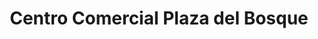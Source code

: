---
title: "Centro Comercial Plaza del Bosque"
url: /san-francisco-de-dos-rios/centro-comercial-plaza-del-bosque/
shop: Einkaufszentrum
---